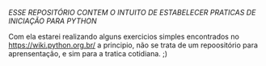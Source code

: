 *ESSE REPOSITÓRIO CONTEM O INTUITO DE ESTABELECER PRATICAS DE INICIAÇÃO PARA PYTHON*

Com ela estarei realizando alguns exercicios simples encontrados no https://wiki.python.org.br/
a principio, não se trata de um repoositório para aprensentação, e sim para a tratica cotidiana. ;)
